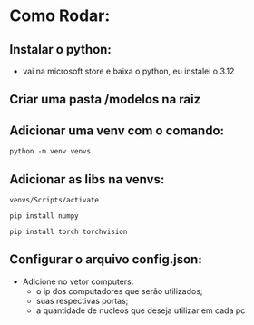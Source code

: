 # Como Rodar:

## Instalar o python:
- vai na microsoft store e baixa o python, eu instalei o 3.12

## Criar uma pasta /modelos na raiz

## Adicionar uma venv com o comando:

``` python -m venv venvs ```

## Adicionar as libs na venvs:

``` venvs/Scripts/activate ```

``` pip install numpy ```

``` pip install torch torchvision ```

## Configurar o arquivo config.json:
- Adicione no vetor computers:
  - o ip dos computadores que serão utilizados;
  - suas respectivas portas;
  - a quantidade de nucleos que deseja utilizar em cada pc

